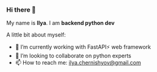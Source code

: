 ### Hi there 👋

My name is **Ilya**. I am **backend python dev**

A little bit about myself:

- 🔭 I’m currently working with FastAPI⚡ web framework
- 👯 I’m looking to collaborate on python experts
- 📫 How to reach me: ilya.chernishyov@gmail.com

